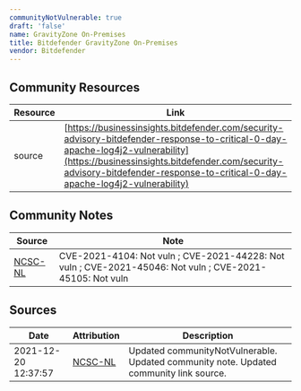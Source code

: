 ```yaml
---
communityNotVulnerable: true
draft: 'false'
name: GravityZone On-Premises
title: Bitdefender GravityZone On-Premises
vendor: Bitdefender
---
```



## Community Resources
| Resource | Link |
| --- | --- |
| source | [https://businessinsights.bitdefender.com/security-advisory-bitdefender-response-to-critical-0-day-apache-log4j2-vulnerability](https://businessinsights.bitdefender.com/security-advisory-bitdefender-response-to-critical-0-day-apache-log4j2-vulnerability) |

## Community Notes
| Source | Note |
| --- | --- |
| [NCSC-NL](https://github.com/NCSC-NL/log4shell/blob/main/software/README.md) | CVE-2021-4104: Not vuln ; CVE-2021-44228: Not vuln ; CVE-2021-45046: Not vuln ; CVE-2021-45105: Not vuln </ul> |

## Sources
| Date | Attribution | Description |
| --- | --- | --- |
| 2021-12-20 12:37:57 | [NCSC-NL](https://github.com/NCSC-NL/log4shell/blob/main/software/README.md) | Updated communityNotVulnerable. Updated community note. Updated community link source.  |
